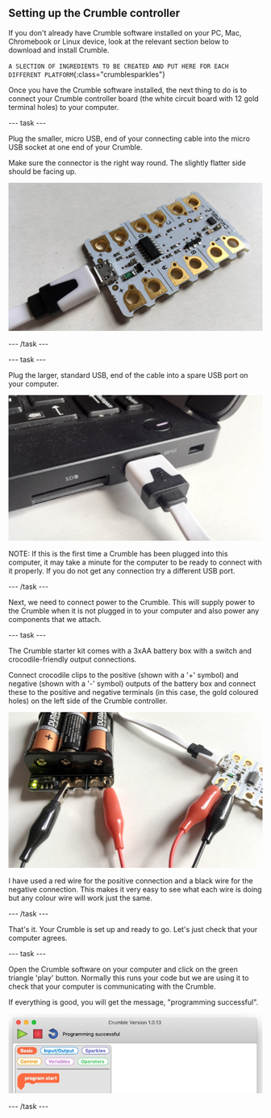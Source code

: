 ## Setting up the Crumble controller

If you don't already have Crumble software installed on your PC, Mac, Chromebook or Linux device, look at the relevant section below to download and install Crumble.

`A SLECTION OF INGREDIENTS TO BE CREATED AND PUT HERE FOR EACH DIFFERENT PLATFORM`{:class="crumblesparkles"}

Once you have the Crumble software installed, the next thing to do is to connect your Crumble controller board (the white circuit board with 12 gold terminal holes) to your computer.

--- task ---

Plug the smaller, micro USB, end of your connecting cable into the micro USB socket at one end of your Crumble.

Make sure the connector is the right way round. The slightly flatter side should be facing up.

![connecting micro USB cable to Crumble](images/microUSB.jpg)

--- /task ---

--- task ---

Plug the larger, standard USB, end of the cable into a spare USB port on your computer.

![connecting USB end of the cable to a computer](images/USB.jpg)

NOTE: If this is the first time a Crumble has been plugged into this computer, it may take a minute for the computer to be ready to connect with it properly.
If you do not get any connection try a different USB port.

--- /task ---

Next, we need to connect power to the Crumble. This will supply power to the Crumble when it is not plugged in to your computer and also power any components that we attach.

--- task ---

The Crumble starter kit comes with a 3xAA battery box with a switch and crocodile-friendly output connections.

Connect crocodile clips to the positive (shown with a '+' symbol) and negative (shown with a '-' symbol) outputs of the battery box and connect these to the positive and negative terminals (in this case, the gold coloured holes) on the left side of the Crumble controller.

![connecting battery power to a Crumble](images/batterypack.jpg)

I have used a red wire for the positive connection and a black wire for the negative connection. This makes it very easy to see what each wire is doing but any colour wire will work just the same.

--- /task ---

That's it. Your Crumble is set up and ready to go. Let's just check that your computer agrees.

--- task ---

Open the Crumble software on your computer and click on the green triangle 'play' button. Normally this runs your code but we are using it to check that your computer is communicating with the Crumble.

If everything is good, you will get the message, "programming successful".

![Crumble successfully connected message](images/progsuccess.jpg)

--- /task ---
